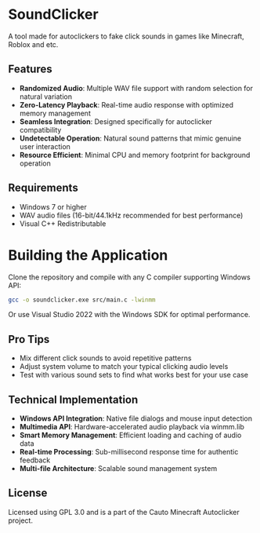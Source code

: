 # SoundClicker

A tool made for autoclickers to fake click sounds in games like Minecraft, Roblox and etc.

## Features

- **Randomized Audio**: Multiple WAV file support with random selection for natural variation
- **Zero-Latency Playback**: Real-time audio response with optimized memory management
- **Seamless Integration**: Designed specifically for autoclicker compatibility
- **Undetectable Operation**: Natural sound patterns that mimic genuine user interaction
- **Resource Efficient**: Minimal CPU and memory footprint for background operation

## Requirements

- Windows 7 or higher
- WAV audio files (16-bit/44.1kHz recommended for best performance)
- Visual C++ Redistributable

# Building the Application
Clone the repository and compile with any C compiler supporting Windows API:

```bash
gcc -o soundclicker.exe src/main.c -lwinmm
```

Or use Visual Studio 2022 with the Windows SDK for optimal performance.

## Pro Tips

- Mix different click sounds to avoid repetitive patterns
- Adjust system volume to match your typical clicking audio levels
- Test with various sound sets to find what works best for your use case

## Technical Implementation

- **Windows API Integration**: Native file dialogs and mouse input detection
- **Multimedia API**: Hardware-accelerated audio playback via winmm.lib
- **Smart Memory Management**: Efficient loading and caching of audio data
- **Real-time Processing**: Sub-millisecond response time for authentic feedback
- **Multi-file Architecture**: Scalable sound management system


## License

Licensed using GPL 3.0 and is a part of the Cauto Minecraft Autoclicker project.
